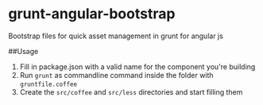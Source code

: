 grunt-angular-bootstrap
=======================

Bootstrap files for quick asset management in grunt for angular js

##Usage

1. Fill in package.json with a valid name for the component you're building
2. Run `grunt` as commandline command inside the folder with `gruntfile.coffee`
3. Create the `src/coffee` and `src/less` directories and start filling them


